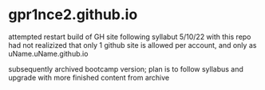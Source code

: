 # gpr1nce2.github.io
attempted restart build of GH site following syllabut 5/10/22 with this repo
had not realizized that only 1 github site is allowed per account, and only as uName.uName.github.io

subsequently archived bootcamp version; plan is to follow syllabus and upgrade with more finished content from archive
